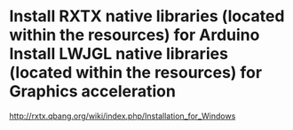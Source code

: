 Install RXTX native libraries (located within the resources) for Arduino
Install LWJGL native libraries (located within the resources) for Graphics acceleration
=============================================================
http://rxtx.qbang.org/wiki/index.php/Installation_for_Windows
<need link for linux>